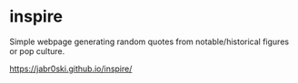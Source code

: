 # inspire
Simple webpage generating random quotes from notable/historical figures or pop culture.

https://jabr0ski.github.io/inspire/
